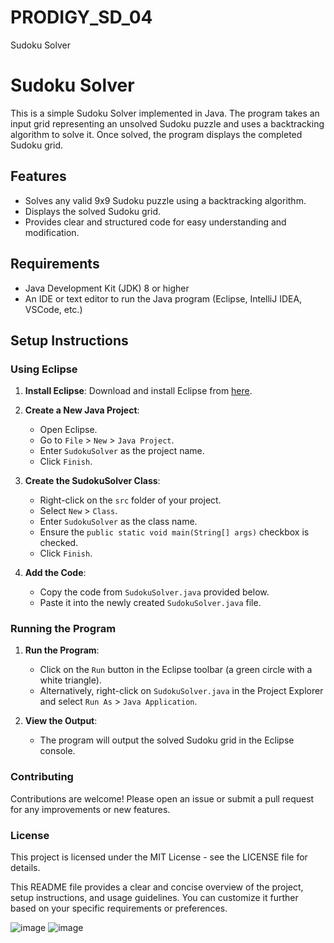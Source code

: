 # PRODIGY_SD_04
Sudoku Solver
# Sudoku Solver

This is a simple Sudoku Solver implemented in Java. The program takes an input grid representing an unsolved Sudoku puzzle and uses a backtracking algorithm to solve it. Once solved, the program displays the completed Sudoku grid.

## Features

- Solves any valid 9x9 Sudoku puzzle using a backtracking algorithm.
- Displays the solved Sudoku grid.
- Provides clear and structured code for easy understanding and modification.

## Requirements

- Java Development Kit (JDK) 8 or higher
- An IDE or text editor to run the Java program (Eclipse, IntelliJ IDEA, VSCode, etc.)

## Setup Instructions

### Using Eclipse

1. **Install Eclipse**: Download and install Eclipse from [here](https://www.eclipse.org/downloads/).
2. **Create a New Java Project**:
   - Open Eclipse.
   - Go to `File` > `New` > `Java Project`.
   - Enter `SudokuSolver` as the project name.
   - Click `Finish`.

3. **Create the SudokuSolver Class**:
   - Right-click on the `src` folder of your project.
   - Select `New` > `Class`.
   - Enter `SudokuSolver` as the class name.
   - Ensure the `public static void main(String[] args)` checkbox is checked.
   - Click `Finish`.

4. **Add the Code**:
   - Copy the code from `SudokuSolver.java` provided below.
   - Paste it into the newly created `SudokuSolver.java` file.

### Running the Program

1. **Run the Program**:
   - Click on the `Run` button in the Eclipse toolbar (a green circle with a white triangle).
   - Alternatively, right-click on `SudokuSolver.java` in the Project Explorer and select `Run As` > `Java Application`.

2. **View the Output**:
   - The program will output the solved Sudoku grid in the Eclipse console.

### Contributing
Contributions are welcome! Please open an issue or submit a pull request for any improvements or new features.

### License
This project is licensed under the MIT License - see the LICENSE file for details.



This README file provides a clear and concise overview of the project, setup instructions, and usage guidelines. You can customize it further based on your specific requirements or preferences.







![image](https://github.com/MASRITA19/PRODIGY_SD_04/assets/90557850/db4bc4ef-0bd0-4eb8-94f6-1e47001ff18b)
![image](https://github.com/MASRITA19/PRODIGY_SD_04/assets/90557850/a226cef6-e191-4b96-b716-2700f78a510c)

